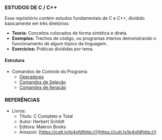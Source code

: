 ### ESTUDOS DE C / C++

Esse repósitório contém estudos fundamentais de C  e C++, dividido basicamente em três diretórios:<br>
* **Teoria:** Conceitos colocados de forma sintética e direta.<br>
* **Exemplos:** Trechos de código, ou programas interios demonstrando o funcionamento de algum tópico da linguagem.<br>
* **Exercícios:** Práticas divididas por tema.<br>

#### Estrutura
* Comandos de Controle do Programa
  * [Operadores](https://github.com/Evaldo-comp/C/blob/master/Teoria/Operadores.md)
  * [Comandos de Seleção](https://github.com/Evaldo-comp/C/blob/master/Teoria/Comandos%20de%20Sele%C3%A7%C3%A3o.md)
  * [Comandos de Iteração](https://github.com/Evaldo-comp/C/blob/master/Teoria/Comandos%20de%20Itera%C3%A7%C3%A3o.md)

### REFERÊNCIAS
- Livros:
	- Título: C Completo e Total
	- Autor: Herbert Schildt
	- Editora: Makron Books
	- Amazon: [https://cutt.ly/lp4ofdIhttp://](https://cutt.ly/lp4ofdIhttp://)
